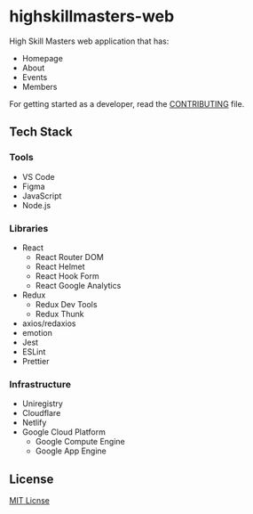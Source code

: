 # highskillmasters-web

High Skill Masters web application that has:

- Homepage
- About
- Events
- Members

For getting started as a developer, read the [CONTRIBUTING](./CONTRIBUTING.md) file.

## Tech Stack

### Tools

- VS Code
- Figma
- JavaScript
- Node.js

### Libraries

- React
  - React Router DOM
  - React Helmet
  - React Hook Form
  - React Google Analytics
- Redux
  - Redux Dev Tools
  - Redux Thunk
- axios/redaxios
- emotion
- Jest
- ESLint
- Prettier

### Infrastructure

- Uniregistry
- Cloudflare
- Netlify
- Google Cloud Platform
  - Google Compute Engine
  - Google App Engine

## License

[MIT Licnse](./LICENSE)
